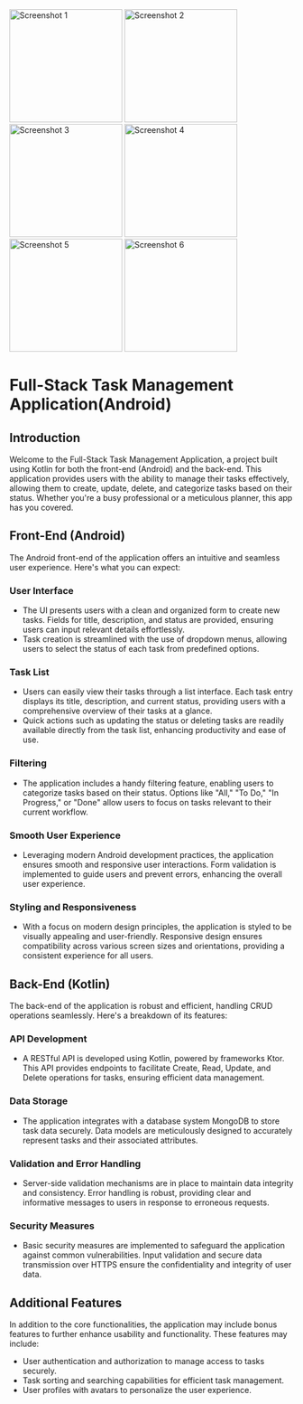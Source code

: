 <div>
    <img src="https://github.com/bibekanandan892/TaskManager/assets/48781831/48144731-f53c-4c35-bf16-6c520e3c6c3c" alt="Screenshot 1" width="200"/>
    <img src="https://github.com/bibekanandan892/TaskManager/assets/48781831/a3b6fe4b-0ae5-4c8a-84ef-828e64adfb4e" alt="Screenshot 2" width="200"/>
    <img src="https://github.com/bibekanandan892/TaskManager/assets/48781831/4dbed389-2a00-4bef-9a58-e99e174f4b00" alt="Screenshot 3" width="200"/>
    <img src="https://github.com/bibekanandan892/TaskManager/assets/48781831/b8c1938f-c4e9-406e-947d-4df18161dad8" alt="Screenshot 4" width="200"/>
    <img src="https://github.com/bibekanandan892/TaskManager/assets/48781831/b422eb81-b5a9-4f24-8fd5-fea394a0aec1" alt="Screenshot 5" width="200"/>
    <img src="https://github.com/bibekanandan892/TaskManager/assets/48781831/2385b63f-42f9-4b33-9fb2-08a7cb0dced5" alt="Screenshot 6" width="200"/>
</div>


# Full-Stack Task Management Application(Android)

## Introduction

Welcome to the Full-Stack Task Management Application, a project built using Kotlin for both the front-end (Android) and the back-end. This application provides users with the ability to manage their tasks effectively, allowing them to create, update, delete, and categorize tasks based on their status. Whether you're a busy professional or a meticulous planner, this app has you covered.

## Front-End (Android)

The Android front-end of the application offers an intuitive and seamless user experience. Here's what you can expect:

### User Interface
- The UI presents users with a clean and organized form to create new tasks. Fields for title, description, and status are provided, ensuring users can input relevant details effortlessly.
- Task creation is streamlined with the use of dropdown menus, allowing users to select the status of each task from predefined options.

### Task List
- Users can easily view their tasks through a list interface. Each task entry displays its title, description, and current status, providing users with a comprehensive overview of their tasks at a glance.
- Quick actions such as updating the status or deleting tasks are readily available directly from the task list, enhancing productivity and ease of use.

### Filtering
- The application includes a handy filtering feature, enabling users to categorize tasks based on their status. Options like "All," "To Do," "In Progress," or "Done" allow users to focus on tasks relevant to their current workflow.

### Smooth User Experience
- Leveraging modern Android development practices, the application ensures smooth and responsive user interactions. Form validation is implemented to guide users and prevent errors, enhancing the overall user experience.

### Styling and Responsiveness
- With a focus on modern design principles, the application is styled to be visually appealing and user-friendly. Responsive design ensures compatibility across various screen sizes and orientations, providing a consistent experience for all users.

## Back-End (Kotlin)

The back-end of the application is robust and efficient, handling CRUD operations seamlessly. Here's a breakdown of its features:

### API Development
- A RESTful API is developed using Kotlin, powered by frameworks Ktor. This API provides endpoints to facilitate Create, Read, Update, and Delete operations for tasks, ensuring efficient data management.

### Data Storage
- The application integrates with a database system  MongoDB to store task data securely. Data models are meticulously designed to accurately represent tasks and their associated attributes.

### Validation and Error Handling
- Server-side validation mechanisms are in place to maintain data integrity and consistency. Error handling is robust, providing clear and informative messages to users in response to erroneous requests.

### Security Measures
- Basic security measures are implemented to safeguard the application against common vulnerabilities. Input validation and secure data transmission over HTTPS ensure the confidentiality and integrity of user data.

## Additional Features

In addition to the core functionalities, the application may include bonus features to further enhance usability and functionality. These features may include:

- User authentication and authorization to manage access to tasks securely.
- Task sorting and searching capabilities for efficient task management.
- User profiles with avatars to personalize the user experience.
